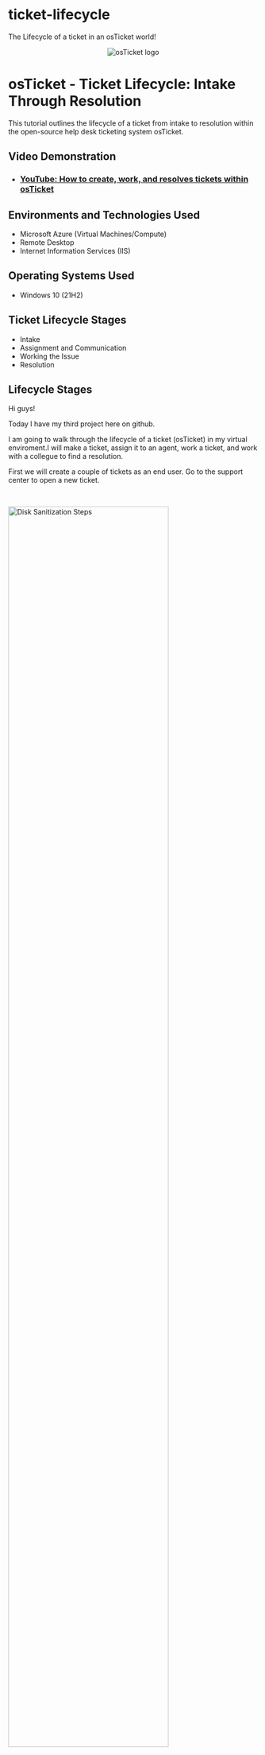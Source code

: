 # ticket-lifecycle
 The Lifecycle of a ticket in an osTicket world!
<p align="center">
<img src="https://i.imgur.com/Clzj7Xs.png" alt="osTicket logo"/>
</p>

<h1>osTicket - Ticket Lifecycle: Intake Through Resolution</h1>
This tutorial outlines the lifecycle of a ticket from intake to resolution within the open-source help desk ticketing system osTicket.<br />


<h2>Video Demonstration</h2>

- ### [YouTube: How to create, work, and resolves tickets within osTicket](https://www.youtube.com)

<h2>Environments and Technologies Used</h2>

- Microsoft Azure (Virtual Machines/Compute)
- Remote Desktop
- Internet Information Services (IIS)

<h2>Operating Systems Used </h2>

- Windows 10</b> (21H2)

<h2>Ticket Lifecycle Stages</h2>

- Intake
- Assignment and Communication
- Working the Issue
- Resolution

<h2>Lifecycle Stages</h2>


<p>
Hi guys! 

Today I have my third project here on github. 

I am going to walk through the lifecycle of a ticket (osTicket) in my virtual enviroment.I will  make a ticket, assign it to an agent, work a ticket, and work with a collegue to find a resolution. 

First we will create a couple of tickets as an end user. 
Go to the support center to open a new ticket. 
</p>
<br />

<p>
<img src="https://i.imgur.com/VTKyK5a.png" height="80%" width="80%" alt="Disk Sanitization Steps"/>
</p>


<p>
<img src="https://i.imgur.com/R8Gg0rs.png" height="80%" width="80%" alt="Disk Sanitization Steps"/>
</p>


<p>
<img src="https://i.imgur.com/jdrd9hb.png" height="80%" width="80%" alt="Disk Sanitization Steps"/>
</p>
<p>
Above we see our user karen made a general inquiry. She wants to know when they are getting new hardware because her department is having issues with the old tablets. 
 
 The ticket was successfully created. I made a few other tickets so we can have a few tickets in the queue. 
 
 We will now log in as an aministrator and make some agents to work these tickets. 
Below you can see that I put Jane Doe in the system admin department at level of supreme admin. I also gave them extended access as supreme admin. I am just making sure we can have the rights to modify and assign these tickets to agents.
 
</p>
<br />

<p>
<img src="https://i.imgur.com/eMIxnpb.png" height="80%" width="80%" alt="Disk Sanitization Steps"/>
</p>

<p>
<img src="https://i.imgur.com/wg7qs6l.png" height="80%" width="80%" alt="Disk Sanitization Steps"/>
</p>


<p>

If we go to the tickets tab under Agent panel we can see our tickets that were created. 


If we click on ticket#278044 you can see the details of the ticket. 
</p>
<br />


<p>
<img src="https://i.imgur.com/H8rV5CC.png" height="80%" width="80%" alt="Disk Sanitization Steps"/>
</p>

<p>


We will now change the priority to Emergency because the issue has a major busisness impact. 
 
</p>
<br />


<p>
<img src="https://i.imgur.com/zCuvdMZ.png" height="80%" width="80%" alt="Disk Sanitization Steps"/>
</p>


<p>

I will now assign this ticket to jane.doe who is an agent on our team (escalation engineer). 
 
</p>
<br />

<p>
<img src="https://i.imgur.com/1WONmv4.png" height="80%" width="80%" alt="Disk Sanitization Steps"/>
</p>

<p>

Next I will change the SLA ( service level agreement) to SEV-A because it is a business impacting critical event. 
 
</p>
<br />


<p>
<img src="https://i.imgur.com/5iazUD8.png" height="80%" width="80%" alt="Disk Sanitization Steps"/>
</p>


<p>

Here if we look at the ticket you can clearly see that any alterations made are now logged and attached to the ticket. You can also see that the prority level is alerting us that is an emergency!

 
</p>
<br />



<p>
<img src="https://i.imgur.com/Hq4O1nO.png" height="80%" width="80%" alt="Disk Sanitization Steps"/>
</p>


<p>

I am now working on the ticket and decide to transfer to the System Admin department. The transfer to the System Administrators is because they are in charge of mobile banking infrastructure.The SMEs on this team posses the skills needed to resolve this ticket. The osticket dashboard shows the transfer reply posted successfully.
 
</p>
<br />

<p>
<img src="https://i.imgur.com/9nXz3I6.png" height="80%" width="80%" alt="Disk Sanitization Steps"/>
</p>

<p>
<img src="https://i.imgur.com/oDqnY5h.png" height="80%" width="80%" alt="Disk Sanitization Steps"/>
</p>

<p>
You may view every modification or comment attached to the ticket. The ticket activity log gives you a good idea of what has already happen and how you can help. 
 
</p>
<br />

